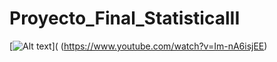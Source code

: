 # Proyecto_Final_StatisticalII
[![Alt text](https://img.youtube.com/vi/Im-nA6isjEE/0.jpg)]( (https://www.youtube.com/watch?v=Im-nA6isjEE)
